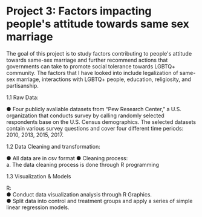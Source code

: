 # Project 3: Factors impacting people's attitude towards same sex marriage

The goal of this project is to study factors contributing to people's attitude towards same-sex marriage and further recommend actions that governments can take to promote social tolerance towards LGBTQ+ community. The factors that I have looked into include legalization of same-sex marriage, interactions with LGBTQ+ people, education, religiosity, and partisanship. 

1.1 Raw Data:

● Four publicly avaliable datasets from “Pew Research Center,” a U.S. organization that conducts survey by calling randomly selected respondents base on the U.S. Census demographics. The selected datasets contain various survey questions and cover four different time periods: 2010, 2013, 2015, 2017. 

1.2 Data Cleaning and transformation:

● All data are in csv format
● Cleaning process: <br/>
a. The data cleaning process is done through R programming

1.3 Visualization & Models

R: <br/>
● Conduct data visualization analysis through R Graphics.  <br/>
● Split data into control and treatment groups and apply a series of simple linear regression models. 
